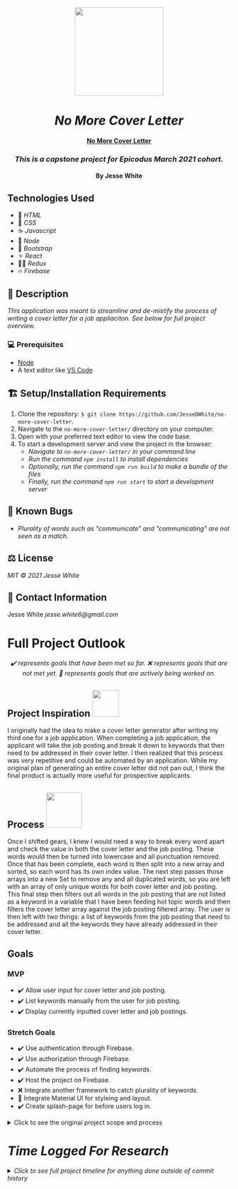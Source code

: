 <div align="center">
<img src="https://media.giphy.com/media/RH7HREzgpzUuWMeFJu/giphy.gif" width="200px" />

# _No More Cover Letter_ 
</div>
<div align="center">
<h4><a href="https://no-more-cover-letter.firebaseapp.com/">No More Cover Letter</a></h4>
<h3><em >This is a capstone project for Epicodus March 2021 cohort.</em></h3>
<h4><p>By Jesse White</p></h4>
</div>

## Technologies Used
* 📝 _HTML_
* 🎨 _CSS_
* ☕ _Javascript_
* 🧭 _Node_
* 🥾 _Bootstrap_
* ⚛ _React_
* 🧙‍♂️ _Redux_
* 🔥 _Firebase_
## 📜 Description
_This application was meant to streamline and de-mistify the process of writing a cover letter for a job appliaciton. See below for full project overview._
### 💻 Prerequisites
* [Node](https://nodejs.org/en/)
* A text editor like [VS Code](https://code.visualstudio.com/)
## 🏗 Setup/Installation Requirements
1. Clone the repository: `$ git clone https://github.com/JesseDWhite/no-more-cover-letter`.
2. Navigate to the `no-more-cover-letter/` directory on your computer.
3. Open with your preferred text editor to view the code base.
4. To start a development server and view the project in the browser:
    * _Navigate to `no-more-cover-letter/` in your command line_
    * _Run the command `npm install` to install dependencies_
    * _Optionally, run the command `npm run build` to make a bundle of the files_
    * _Finally, run the command `npm run start` to start a development server_
## 🐛 Known Bugs
* _Plurality of words such as "communicate" and "communicating" are not seen as a match._
## ⚖ License
_MIT © 2021 Jesse White_
## 🤳 Contact Information
Jesse White _jesse.white6@gmail.com_

# Full Project Outlook
<div align="center">
<em>✔️ represents goals that have been met so far.</em>
<em>❌ represents goals that are not met yet.</em>
<em>🚧 represents goals that are actively being worked on.</em>
</div>

<h2> Project Inspiration <img src="https://media.giphy.com/media/YWLDUhxMbpPfY831Fn/giphy.gif" width="60px"></h2>

<p>
I originally had the idea to make a cover letter generator after writing my third one for a job application. When completing a job application, the applicant will take the job posting and break it down to keywords that then need to be addressed in their cover letter. I then realized that this process was very repetitive and could be automated by an application. While my original plan of generating an entire cover letter did not pan out, I think the final product  is actually more useful for prospective applicants.
</p>

<h2> Process <img src="https://media.giphy.com/media/3ohhwlYW4evn0r0BXO/giphy.gif" width="80px"></h2>

<p>
Once I shifted gears, I knew I would need a way to break every word apart and check the value in both the cover letter and the job posting. These words would then be turned into lowercase and all punctuation removed. Once that has been complete, each word is then split into a new array and sorted, so each word has its own index value. The next step passes those arrays into a new Set to remove any and all duplicated words, so you are left with an array of only unique words for both cover letter and job posting. This final step then filters out all words in the job posting that are not listed as a keyword in a variable that I have been feeding hot topic words and then filters the cover letter array against the job posting filtered array. The user is then left with two things: a list of keywords from the job posting that need to be addressed and all the keywords they have already addressed in their cover letter.
</p>

## Goals

<h3> MVP </h3>

* ✔️ Allow user input for cover letter and job posting.
* ✔️ List keywords manually from the user for job posting.
* ✔️ Display currently inputted cover letter and job postings.

<h3> Stretch Goals </h3>

* ✔️ Use authentication through Firebase.
* ✔️ Use authorization through Firebase.
* ✔️ Automate the process of finding keywords.
* ✔️ Host the project on Firebase.
* ❌ Integrate another framework to catch plurality of keywords.
* 🚧 Integrate Material UI for styleing and layout.
* ✔️ Create splash-page for before users log in.

<details>
  <summary>Click to see the original project scope and process</summary>
<h3>Project Insipration <img src="https://media.giphy.com/media/QxSRmUeq7RUIHLxADc/giphy.gif" width="60px"> </h3> 

<p>Applying for jobs and writing cover letters that are tailored for each job posting can become a tedious and repeatable process. Many people that have a cover letter already, know the sections that can be altered to fit the needs of a job posting. The rest of the cover letter can largely be left the same. Having done this myself numerous times made me realize that this process could be automated to some capacity. This is where I got the idea to make an application that could help someone write a custom cover letter with minimal input from the user.</p>

<p>Many job postings can be broken down into key talking points and key words and phrases. These talking points are typically taken from the list of job duties/responsibilities and the general job description. The companies that are receiving the cover letters are usually putting them through a text analyzer for word matches between the job posting and the letter itself. When an applicant breaks the job posting into these key words, it becomes much easier to provide information on themselves per key word and get past the gatekeeper bot.</p>

<p>With this application, I wanted to help make that process easier for both people that have cover letters already and for those that are stuck staring a blank screen and a blinking curser.</p>

<h3>Technical Layout & Goals<img src="https://media.giphy.com/media/WUlplcMpOCEmTGBtBW/giphy.gif" width="60px">
</h3>
<h4><em>Minimum Viable Product (MVP)<em></h4>

* Take the input for key responsibilities/qualifications from the job posting (the user will need to manually put these in from the job posting.)
* Ask the user whether or not they have experience or can supply talking points to each of the responsibilities/qualifications.
* Take user input for each area they listed above.
* Populate two main paragraphs that will contain all talking points that were previously inputted.
* There will be a generic introductory paragraph and an ending paragraph.
Display final output to users to copy and edit within their own text editor.
* The application will be tailored for my current cover letter and information therein.
* Potentially making it a succint style cover letter.
* ✔ Application will use firebase to save user input for later use.

<h4><em>Stretch Goals<em></h4>

* I would like to give the option to customize the introductory paragraph and the end paragraph to each job posting.
* The end result can be passed through a Grammarly type of program to check for grammar/spelling errors.
* Previous inputs can be saved for future job applications
* Final output can be exported to pdf/google doc.
* Users can select what kind of tone they would like the cover letter to have and change keywords based on their selection.
* Host the application on a Heroku-type site/Firebase.
* Application can be tailored to any user.
* Save general user information like name and address for re-use later.
* Create a job tracking dashboard for jobs user is actively applying for.

</details>

# Time Logged For Research
<details>
  <summary>Click to see full project timeline for anything done outside of commit history</summary>

  ## 7/16/2021
  * 8:00 - 9:00: research on text anylizers to evaluate job postings for key words. Currently looking into Microsoft Azure.
  * 9:45 - 10:31: writing project overview and inspiration on a word doc to import later into README.
  * 10:45 - 11:30: reading articles on good cover letters and content.
  * 14:56 - 15:16: researching more cover letter examples.
  * 15:30 - 16:24: researching how to add Google authentication to gather user info for reusable forms.
  ## 7/23/2021
  * 13:00 - 13:45: gathering list of common programming laguages for text analyzer: might come back to this idea later if there is time.
</details>